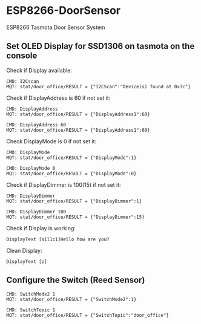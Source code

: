 # ESP8266-DoorSensor
ESP8266 Tasmota Door Sensor System

## Set OLED Display for SSD1306 on tasmota on the console
Check if Display available:
```
CMD: I2Cscan
MQT: stat/door_office/RESULT = {"I2CScan":"Device(s) found at 0x3c"}
```
Check if DisplayAddress is 60 if not set it:
```
CMD: DisplayAddress
MQT: stat/door_office/RESULT = {"DisplayAddress1":60}

CMD: DisplayAddress 60
MQT: stat/door_office/RESULT = {"DisplayAddress1":60}
```
Check DisplayMode is 0 if not set it:
```
CMD: DisplayMode
MQT: stat/door_office/RESULT = {"DisplayMode":1}

CMD: DisplayMode 0
MQT: stat/door_office/RESULT = {"DisplayMode":0}
```
Check if DisplayDimmer is 100(15) if not set it:
```
CMD: DisplayDimmer
MQT: stat/door_office/RESULT = {"DisplayDimmer":1}

CMD: DisplayDimmer 100
MQT: stat/door_office/RESULT = {"DisplayDimmer":15}
```
Check if Display is working:
```
DisplayText [s1l1c1]Hello how are you?
```
Clean Display:
```
DisplayText [z]
```
## Configure the Switch (Reed Sensor)
```
CMD: SwitchMode2 1
MQT: stat/door_office/RESULT = {"SwitchMode2":1}

CMD: SwitchTopic 1
MQT: stat/door_office/RESULT = {"SwitchTopic":"door_office"}
```
